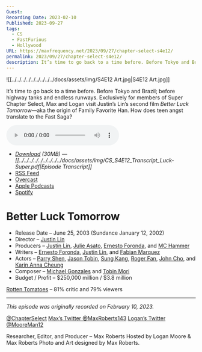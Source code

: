 ```yaml
---
Guest: 
Recording Date: 2023-02-10
Published: 2023-09-27
tags:
  - CS
  - FastFurious
  - Hollywood
URL: https://maxfrequency.net/2023/09/27/chapter-select-s4e12/
permalink: 2023/09/27/chapter-select-s4e12/
description: It’s time to go back to a time before. Before Tokyo and Brazil; before highway tanks and endless runways. Exclusively for members of Super Chapter Select, Max and Logan visit Justin’s Lin’s second film Better Luck Tomorrow—aka the origin of Family Favorite Han. How does teen angst translate to the Fast Saga?
---
```

![[../../../../../../../../../docs/assets/img/S4E12 Art.jpg|S4E12 Art.jpg]]

It’s time to go back to a time before. Before Tokyo and Brazil; before highway tanks and endless runways. Exclusively for members of Super Chapter Select, Max and Logan visit Justin’s Lin’s second film *Better Luck Tomorrow*—aka the origin of Family Favorite Han. How does teen angst translate to the Fast Saga?

<audio controls>
  <source src="https://traffic.libsyn.com/chapterselectpod/CS_S4E10_Final.mp3">
</audio>

- *[Download](https://traffic.libsyn.com/chapterselectpod/CS_S4E12_Final.mp3) (30MB)  — [[../../../../../../../../../docs/assets/img/CS_S4E12_Transcript_Luck-Super.pdf|Episode Transcript]]*
- [RSS Feed](https://chapterselectpod.libsyn.com/rss)
- [Overcast](https://overcast.fm/itunes1568777352/chapter-select)
- [Apple Podcasts](https://podcasts.apple.com/us/podcast/chapter-select/id1568777352)
- [Spotify](https://open.spotify.com/show/4f1TLZXbwtSX7uHROe9KlS)

# Better Luck Tomorrow

- Release Date – June 25, 2003 (Sundance January 12, 2002)
- Director – [Justin Lin](https://en.wikipedia.org/wiki/Justin_Lin)
- Producers – [Justin Lin](https://en.wikipedia.org/wiki/Justin_Lin), [Julie Asato](https://www.imdb.com/name/nm0038397/), [Ernesto Foronda](https://www.imdb.com/name/nm0286557/), and [MC Hammer](https://en.wikipedia.org/wiki/MC_Hammer)
- Writers – [Ernesto Foronda](https://www.imdb.com/name/nm0286557/), [Justin Lin](https://en.wikipedia.org/wiki/Justin_Lin), and [Fabian Marquez](https://www.imdb.com/name/nm0549850/)
- Actors – [Parry Shen](https://en.wikipedia.org/wiki/Parry_Shen), [Jason Tobin](https://en.wikipedia.org/wiki/Jason_Tobin), [Sung Kang](https://en.wikipedia.org/wiki/Sung_Kang), [Roger Fan](https://en.wikipedia.org/wiki/Roger_Fan), [John Cho](https://en.wikipedia.org/wiki/John_Cho), and [Karin Anna Cheung](https://en.wikipedia.org/wiki/Karin_Anna_Cheung)
- Composer – [Michael Gonzales](https://www.imdb.com/name/nm0327545/) and [Tobin Mori](https://www.imdb.com/name/nm0605309/)
- Budget / Profit – $250,000 million / $3.8 million

[Rotten Tomatoes](https://www.rottentomatoes.com/m/better_luck_tomorrow) – 81% critic and 79% viewers

---
*This episode was originally recorded on February 10, 2023.*

[@ChapterSelect](https://www.twitter.com/chapterselect)
[Max’s Twitter @MaxRoberts143](https://www.twitter.com/maxroberts143)
[Logan’s Twitter @MooreMan12](https://www.twitter.com/mooreman12)

Researcher, Editor, and Producer – Max Roberts
Hosted by Logan Moore & Max Roberts
Photo and Art designed by Max Roberts.
